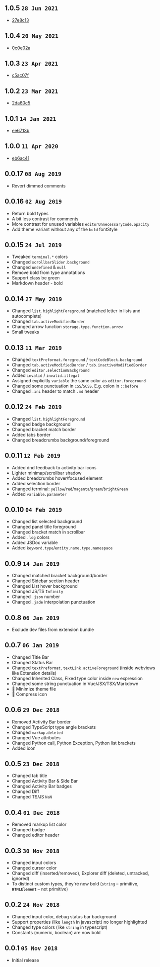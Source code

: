 ## 1.0.5 `28 Jun 2021`

- [27e8c13](https://github.com/usernamehw/vscode-theme-prism/commit/27e8c132dc56e333279512039c7aefb5f4cdd3f0)

## 1.0.4 `20 May 2021`

- [0c0e02a](https://github.com/usernamehw/vscode-theme-prism/commit/0c0e02ad27b778f8543401c025adebafc9ed2fbd)

## 1.0.3 `23 Apr 2021`

- [c5ac07f](https://github.com/usernamehw/vscode-theme-prism/commit/c5ac07f1c1baf6ce7b9dc32b5ea0f1046079dbac)

## 1.0.2 `23 Mar 2021`

- [2da60c5](https://github.com/usernamehw/vscode-theme-prism/commit/2da60c57c68b531b87bdebf1752dbecf089fb16e)

## 1.0.1 `14 Jan 2021`

- [ee6713b](https://github.com/usernamehw/vscode-theme-prism/commit/ee6713b4d50a9b1ab5e03796d4368976781b37ab)

## 1.0.0 `11 Apr 2020`

- [eb6ac41](https://github.com/usernamehw/vscode-theme-prism/commit/eb6ac4136f912241f8431aa6a5e142b568af29e5)

## 0.0.17 `08 Aug 2019`

- Revert dimmed comments

## 0.0.16 `02 Aug 2019`

- Return bold types
- A bit less contrast for comments
- More contrast for unused variables `editorUnnecessaryCode.opacity`
- Add theme variant without any of the `bold` fontStyle

## 0.0.15 `24 Jul 2019`

- Tweaked `terminal.*` colors
- Changed `scrollbarSlider.background`
- Changed `undefined` & `null`
- Remove bold from type annotations
- Support class be green
- Markdown header - bold

## 0.0.14 `27 May 2019`

- Changed `list.highlightForeground` (matched letter in lists and autocomplete)
- Changed `tab.activeModifiedBorder`
- Changed arrow function  `storage.type.function.arrow`
- Small tweaks

## 0.0.13 `11 Mar 2019`

- Changed `textPreformat.foreground` / `textCodeBlock.background`
- Changed `tab.activeModifiedBorder` / `tab.inactiveModifiedBorder`
- Changed `editor.selectionBackground`
- Added `invalid` / `invalid.illegal`
- Assigned explicitly `variable` the same color as `editor.foreground`
- Changed some punctuation in `CSS`/`SCSS`. E.g. colon in `::before`
- Changed `.ini` header to match `.md` header

## 0.0.12 `24 Feb 2019`

- Changed `list.highlightForeground`
- Changed badge background
- Changed bracket match border
- Added tabs border
- Changed breadcrumbs background/foreground

## 0.0.11 `12 Feb 2019`

- Added dnd feedback to activity bar icons
- Lighter minimap/scrollbar shadow
- Added breadcrumbs hover/focused element
- Added selection border
- Changed terminal: `yellow`/`red`/`magenta`/`green`/`brightGreen`
- Added `variable.parameter`

## 0.0.10 `04 Feb 2019`

- Changed list selected background
- Changed panel title foreground
- Changed bracket match in scrollbar
- Added `.log` colors
- Added JSDoc variable
- Added `keyword.type`/`entity.name.type.namespace`

## 0.0.9 `14 Jan 2019`

- Changed matched bracket background/border
- Changed Sidebar section header
- Changed List hover background
- Changed JS/TS `Infinity`
- Changed `.json` number
- Changed `.jade` interpolation punctuation

## 0.0.8 `06 Jan 2019`

- Exclude dev files from extension bundle

## 0.0.7 `06 Jan 2019`

- Changed Title Bar
- Changed Status Bar
- Changed `textPreformat`, `textLink.activeForeground` (inside webviews like Extension details)
- Changed Inherited Class, Fixed type color inside `new` expression
- Changed some string punctuation in Vue/JSX/TSX/Markdown
- 🔨 Minimize theme file
- 🔨 Compress icon

## 0.0.6 `29 Dec 2018`

- Removed Activity Bar border
- Changed TypeScript type angle brackets
- Changed `markup.deleted`
- Changed Vue attributes
- Changed Python call, Python Exception, Python list brackets
- Added icon

## 0.0.5 `23 Dec 2018`

- Changed tab title
- Changed Activity Bar & Side Bar
- Changed Activity Bar badges
- Changed Diff
- Changed TS/JS `NaN`

## 0.0.4 `01 Dec 2018`

- Removed markup list color
- Changed badge
- Changed editor header

## 0.0.3 `30 Nov 2018`

- Changed input colors
- Changed cursor color
- Changed diff (inserted/removed), Explorer diff (deleted, untracked, ignored)
- To distinct custom types, they're now bold (`string` – primitive, **`HTMLElement`** – not primitive)

## 0.0.2 `24 Nov 2018`

- Changed input color, debug status bar background
- Support properties (like `length` in javascript) no longer highlighted
- Changed type colors (like `string` in typescript)
- Constants (numeric, boolean) are now bold

## 0.0.1 `05 Nov 2018`
- Initial release
